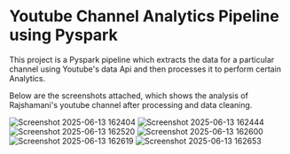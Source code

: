 <h1>Youtube Channel Analytics Pipeline using Pyspark </h1>

<p>This project is a Pyspark pipeline which extracts the data for a particular channel using Youtube's data Api and then processes it to perform certain Analytics.</p>

<p>Below are the screenshots attached, which shows the analysis of Rajshamani's youtube channel after processing and data cleaning.</p>

![Screenshot 2025-06-13 162404](https://github.com/user-attachments/assets/3752748c-e51c-492e-9e50-9564034e8198)
![Screenshot 2025-06-13 162444](https://github.com/user-attachments/assets/b3c9c6eb-745b-4ce7-b0b7-a07a194628c2)
![Screenshot 2025-06-13 162520](https://github.com/user-attachments/assets/d409e02e-218b-4652-b368-18e86492cdaf)
![Screenshot 2025-06-13 162600](https://github.com/user-attachments/assets/63a844a9-ea3b-4d68-a8e9-feb6b002320e)
![Screenshot 2025-06-13 162619](https://github.com/user-attachments/assets/36ae7c94-394a-493f-9d07-b7875c776142)
![Screenshot 2025-06-13 162653](https://github.com/user-attachments/assets/156a7024-b143-4ebb-97a9-60e00ad7db0a)







